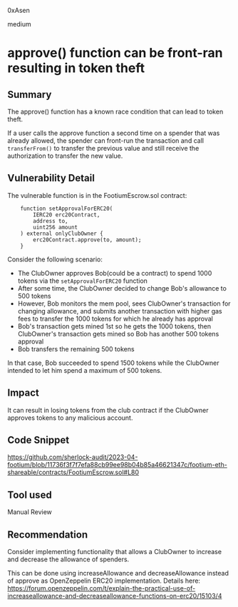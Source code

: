 0xAsen

medium

# approve() function can be front-ran resulting in token theft

## Summary
The approve() function has a known race condition that can lead to token theft. 

If a user calls the approve function a second time on a spender that was already allowed, the spender can front-run the transaction and call `transferFrom()` to transfer the previous value and still receive the authorization to transfer the new value.
## Vulnerability Detail
The vulnerable function is in the FootiumEscrow.sol contract: 
```solidity
    function setApprovalForERC20(
        IERC20 erc20Contract,
        address to,
        uint256 amount
    ) external onlyClubOwner {
        erc20Contract.approve(to, amount);
    }
``` 
Consider the following scenario:
- The ClubOwner approves Bob(could be a contract) to spend 1000 tokens via the `setApprovalForERC20` function
- After some time, the ClubOwner decided to change Bob's allowance to 500 tokens
- However, Bob monitors the mem pool, sees ClubOwner's transaction for changing allowance, and submits another transaction with higher gas fees to transfer the 1000 tokens for which he already has approval
- Bob's transaction gets mined 1st so he gets the 1000 tokens, then ClubOwner's transaction gets mined so Bob has another 500 tokens approval
- Bob transfers the remaining 500 tokens

In that case, Bob succeeded to spend 1500 tokens while the ClubOwner intended to let him spend a maximum of 500 tokens.
## Impact
It can result in losing tokens from the club contract if the ClubOwner approves tokens to any malicious account.
## Code Snippet
https://github.com/sherlock-audit/2023-04-footium/blob/11736f3f7f7efa88cb99ee98b04b85a46621347c/footium-eth-shareable/contracts/FootiumEscrow.sol#L80
## Tool used

Manual Review

## Recommendation
Consider implementing functionality that allows a ClubOwner to increase and decrease the allowance of spenders. 

This can be done using increaseAllowance and decreaseAllowance instead of approve as OpenZeppelin ERC20 implementation. Details here:
https://forum.openzeppelin.com/t/explain-the-practical-use-of-increaseallowance-and-decreaseallowance-functions-on-erc20/15103/4